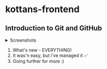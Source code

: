 # kottans-frontend
## Introduction to Git and GitHub

<details>
  <summary>Screenshots</summary>
  
![Git Basics](https://github.com/obond3006/kottans-frontend/blob/main/Introduction%20to%20Git%20and%20GitHub/Git-1.png)
![Git Remote](https://)
</details>

1. What's new - EVERYTHING! 
2. It was'n easy, but i've managed it :white_check_mark:
3. Going further for more :)
